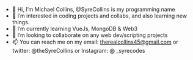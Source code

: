 - 👋 Hi, I’m Michael Collins, @SyreCollins is my programming name
- 👀 I’m interested in coding projects and collabs, and also learning new things.
- 🌱 I’m currently learning VueJs, MongoDB & Web3
- 💞️ I’m looking to collaborate on any web dev/scripting projects
- 📫 You can reach me on my email: therealcollins45@gmail.com or twitter: @theSyreCollins or Instagram: @ _syrecodes

<!---
SyreCollins/SyreCollins is a ✨ special ✨ repository because its `README.md` (this file) appears on your GitHub profile.
You can click the Preview link to take a look at your changes.
--->
